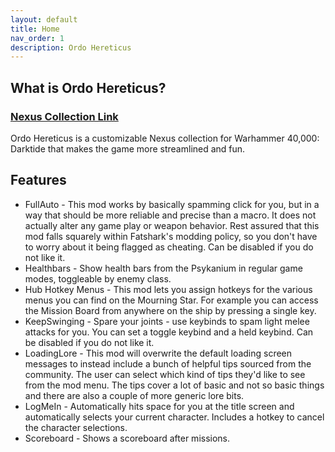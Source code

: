 ```yaml
---
layout: default
title: Home
nav_order: 1
description: Ordo Hereticus
---
```


## What is Ordo Hereticus?
### [Nexus Collection Link](https://next.nexusmods.com/warhammer40kdarktide/collections/rzdfo4)

Ordo Hereticus is a customizable Nexus collection for Warhammer 40,000: Darktide that makes the game more streamlined and fun.

## Features

- FullAuto -  This mod works by basically spamming click for you, but in a way that should be more reliable and precise than a macro. It does not actually alter any game play or weapon behavior. Rest assured that this mod falls squarely within Fatshark's modding policy, so you don't have to worry about it being flagged as cheating. Can be disabled if you do not like it.
- Healthbars - Show health bars from the Psykanium in regular game modes, toggleable by enemy class.
- Hub Hotkey Menus -  This mod lets you assign hotkeys for the various menus you can find on  the Mourning Star. For example you can access the Mission Board from  anywhere on the ship by pressing a single key.
- KeepSwinging - Spare your joints - use keybinds to spam light melee attacks for you. You can set a toggle keybind and a held keybind. Can be disabled if you do not like it.
- LoadingLore - This mod will overwrite the default loading screen messages to instead include a bunch of helpful tips sourced from the community. The user can select which kind of tips they'd like to see from the mod menu. The tips cover a lot of basic and not so basic things and there are also a couple of more generic lore bits.
- LogMeIn - Automatically hits space for you at the title screen and automatically selects your current character. Includes a hotkey to cancel the character selections.
- Scoreboard - Shows a scoreboard after missions.
